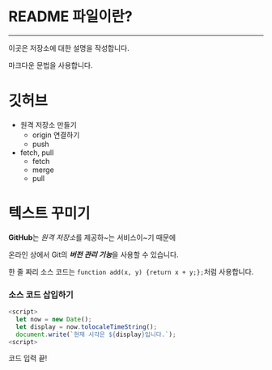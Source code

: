 # README 파일이란?
---
이곳은 저장소에 대한 설명을 작성합니다.

마크다운 문법을 사용합니다.

# 깃허브

- 원격 저장소 만들기
  - origin 연결하기
  - push
- fetch, pull
  - fetch
  - merge
  - pull

# 텍스트 꾸미기

**GitHub**는 *원격 저장소*를 제공하~는 서비스이~기 때문에

온라인 상에서 Git의 ***버전 관리 기능***을 사용할 수 있습니다.

한 줄 짜리 소스 코드는 `function add(x, y) {return x + y;};`처럼 사용합니다.

### 소스 코드 삽입하기

```Javascript
<script>
  let now = new Date();
  let display = now.tolocaleTimeString();
  document.write(`현재 시각은 ${display}입니다.`);
<script>
```

코드 입력 끝!
